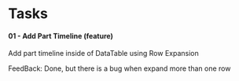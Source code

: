 # Tasks

#### 01 - Add Part Timeline (feature)

Add part timeline inside of DataTable using Row Expansion

FeedBack: Done, but there is a bug when expand more than one row
